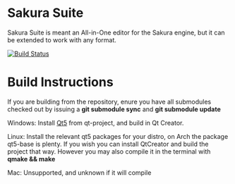 Sakura Suite
===============
Sakura Suite is meant an All-in-One editor for the Sakura engine, but it can be extended to work with any format.

[![Build Status](https://travis-ci.org/Antidote/sakurasuite.png?branch=1.0.0)](https://travis-ci.org/Antidote/sakurasuite)

Build Instructions
===============
If you are building from the repository, enure you have all submodules checked out by issuing a **git submodule sync** and **git submodule update**

Windows:
  Install [Qt5](http://qt-project.org/downloads) from qt-project, and build in Qt Creator.
  
Linux:
  Install the relevant qt5 packages for your distro, on Arch the package qt5-base is plenty.
  If you wish you can install QtCreator and build the project that way.
  However you may also compile it in the terminal with **qmake && make**

Mac:
  Unsupported, and unknown if it will compile
